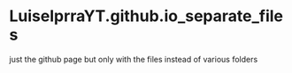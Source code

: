 # LuiselprraYT.github.io_separate_files
just the github page but only with the files instead of various folders
